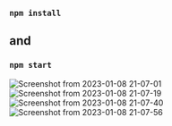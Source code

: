 
### `npm install`
## and
### `npm start`

![Screenshot from 2023-01-08 21-07-01](https://user-images.githubusercontent.com/94077952/211226110-7c948fbd-182c-4648-b4d0-3be8078c6614.png)
![Screenshot from 2023-01-08 21-07-19](https://user-images.githubusercontent.com/94077952/211226115-c691f0bc-899c-4e87-a036-a9367a3effc3.png)
![Screenshot from 2023-01-08 21-07-40](https://user-images.githubusercontent.com/94077952/211226118-2ac47875-a116-4982-891e-dcd37378d38e.png)
![Screenshot from 2023-01-08 21-07-56](https://user-images.githubusercontent.com/94077952/211226123-7a6c1bc8-ac03-4736-8cfb-a740af294b88.png) 
